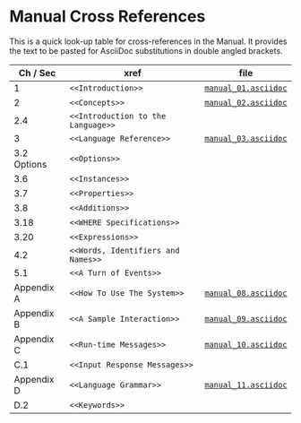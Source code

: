 # Manual Cross References

This is a quick look-up table for cross-references in the Manual.
It provides the text to be pasted for AsciiDoc substitutions in double angled brackets.

|   Ch / Sec  |                xref                |              file              |
|-------------|------------------------------------|--------------------------------|
| 1           | `<<Introduction>>`                 | [`manual_01.asciidoc`][man 01] |
| 2           | `<<Concepts>>`                     | [`manual_02.asciidoc`][man 02] |
| 2.4         | `<<Introduction to the Language>>` |                                |
| 3           | `<<Language Reference>>`           | [`manual_03.asciidoc`][man 03] |
| 3.2 Options | `<<Options>>`                      |                                |
| 3.6         | `<<Instances>>`                    |                                |
| 3.7         | `<<Properties>>`                   |                                |
| 3.8         | `<<Additions>>`                    |                                |
| 3.18        | `<<WHERE Specifications>>`         |                                |
| 3.20        | `<<Expressions>>`                  |                                |
| 4.2         | `<<Words, Identifiers and Names>>` |                                |
| 5.1         | `<<A Turn of Events>>`             |                                |
| Appendix A  | `<<How To Use The System>>`        | [`manual_08.asciidoc`][man 08] |
| Appendix B  | `<<A Sample Interaction>>`         | [`manual_09.asciidoc`][man 09] |
| Appendix C  | `<<Run-time Messages>>`            | [`manual_10.asciidoc`][man 10] |
| C.1         | `<<Input Response Messages>>`      |                                |
| Appendix D  | `<<Language Grammar>>`             | [`manual_11.asciidoc`][man 11] |
| D.2         | `<<Keywords>>`                     |                                |


<!-- 
| xx          | `<<xxxxxx>>`                       |                                |
 -->


<!-----------------------------------------------------------------------------
                               REFERENCE LINKS                                
------------------------------------------------------------------------------>

<!-- Project Files -->

[man]: ./manual.asciidoc
[man 01]: ./manual_01.asciidoc "Source file of Chapter 1. Introduction"
[man 02]: ./manual_02.asciidoc "Source file of Chapter 2. Concepts"
[man 03]: ./manual_03.asciidoc "Source file of Chapter 3. Lexical Definitions"
[man 04]: ./manual_04.asciidoc "Source file of Chapter 4. Language Reference"
[man 05]: ./manual_05.asciidoc "Source file of Chapter 5. Running An Adventure"
[man 06]: ./manual_06.asciidoc "Source file of Chapter 6. Hints And Tips"
[man 07]: ./manual_07.asciidoc "Source file of Chapter 7. Adventure Construction"
[man 08]: ./manual_08.asciidoc "Source file of Appendix A: How To Use The System"
[man 09]: ./manual_09.asciidoc "Source file of Appendix B: A Sample Interaction"
[man 10]: ./manual_10.asciidoc "Source file of Appendix C: Run-time Messages"
[man 11]: ./manual_11.asciidoc "Source file of Appendix D: Language Grammar"
[man 12]: ./manual_12.asciidoc "Source file of Appendix E: Predefined player words"
[man 13]: ./manual_13.asciidoc "Source file of Appendix F: Compiler Messages"
[man 14]: ./manual_14.asciidoc "Source file of Appendix G: Localization"
[man 15]: ./manual_15.asciidoc "Source file of Appendix H: Portability of Games"
[man 16]: ./manual_16.asciidoc "Source file of Appendix I: Copying Conditions"
[man 17]: ./manual_17.asciidoc "Source file of Index"


<!-- eof -->